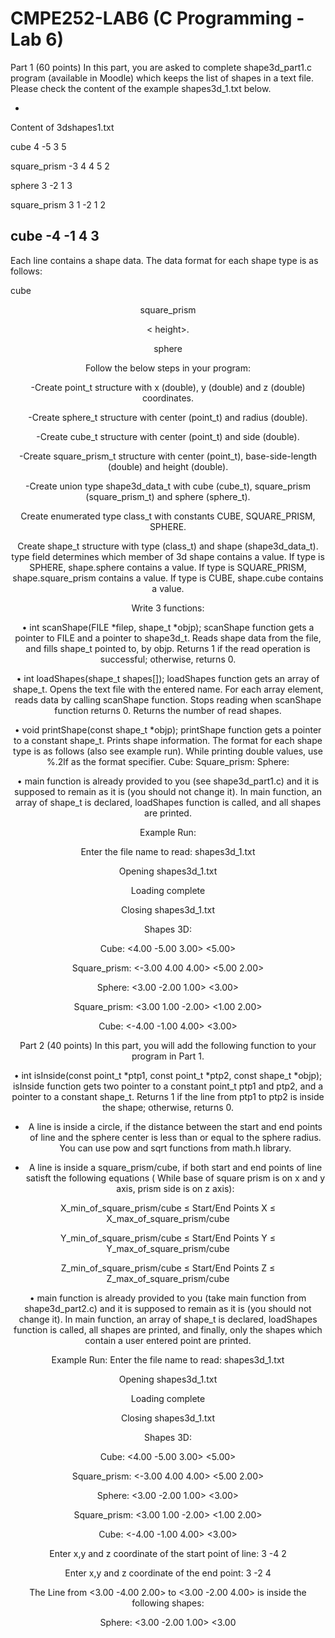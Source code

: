 # CMPE252-LAB6 (C Programming - Lab 6)

Part 1 (60 points)
In this part, you are asked to complete shape3d_part1.c program (available in Moodle) which keeps the 
list of shapes in a text file. Please check the content of the example shapes3d_1.txt below.

-
Content of 3dshapes1.txt

cube 4 -5 3 5

square_prism -3 4 4 5 2

sphere 3 -2 1 3

square_prism 3 1 -2 1 2

cube -4 -1 4 3
-

Each line contains a shape data. The data format for each shape type is as follows:

cube <center x coordinate> <center y coordinate> <center z coordinate> <side-length>
  
square_prism <center x coordinate> <center y coordinate> <center z coordinate> <base-side-length> < height>. 
  
sphere <center-x-coordinate> <center-y-coordinate> <center z coordinate> <radius>
  
Follow the below steps in your program:
  
-Create point_t structure with x (double), y (double) and z (double) coordinates.
  
-Create sphere_t structure with center (point_t) and radius (double).
  
-Create cube_t structure with center (point_t) and side (double).
  
-Create square_prism_t structure with center (point_t), base-side-length (double) and height (double).

-Create union type shape3d_data_t with cube (cube_t), square_prism (square_prism_t) and sphere
(sphere_t).
  
Create enumerated type class_t with constants CUBE, SQUARE_PRISM, SPHERE.
  
Create shape_t structure with type (class_t) and shape (shape3d_data_t). type field determines which member of 3d shape contains a value. If type is SPHERE, shape.sphere contains a value. If type is SQUARE_PRISM, shape.square_prism contains a value. If type is CUBE, shape.cube contains a value.
  
Write 3 functions: 
  
• int scanShape(FILE *filep, shape_t *objp);
scanShape function gets a pointer to FILE and a pointer to shape3d_t. Reads shape data from the file, and fills shape_t pointed to, by objp. Returns 1 if the read operation is successful; otherwise, returns 0.
  
• int loadShapes(shape_t shapes[]);
loadShapes function gets an array of shape_t. Opens the text file with the entered name. For each array element, reads data by calling scanShape function. Stops reading when scanShape function returns 0. Returns the number of read shapes.
  
• void printShape(const shape_t *objp);
printShape function gets a pointer to a constant shape_t. Prints shape information. The format for each shape type is as follows (also see example run). While printing double values, use %.2lf as the format specifier.
Cube: <center-x-coordinate center-y-coordinate center-z-coordinate> <side-length>
Square_prism: <center-x-coordinate center-y-coordinate center-z-coordinate> <base-side-length height>
Sphere: <center-x-coordinate center-y-coordinate center-z-coordinate> <radius>
  
• main function is already provided to you (see shape3d_part1.c) and it is supposed to remain as it is (you should not change it). In main function, an array of shape_t is declared, loadShapes function is called, and all shapes are printed.
  
Example Run:
  
Enter the file name to read: shapes3d_1.txt
  
Opening shapes3d_1.txt
  
Loading complete
  
Closing shapes3d_1.txt
  
Shapes 3D:
  
Cube: <4.00 -5.00 3.00> <5.00>
  
Square_prism: <-3.00 4.00 4.00> <5.00 2.00>
  
Sphere: <3.00 -2.00 1.00> <3.00>
  
Square_prism: <3.00 1.00 -2.00> <1.00 2.00>
  
Cube: <-4.00 -1.00 4.00> <3.00>
  
  
Part 2 (40 points)
In this part, you will add the following function to your program in Part 1.
  
• int isInside(const point_t *ptp1, const point_t *ptp2, const shape_t *objp); isInside function gets two pointer to a constant point_t ptp1 and ptp2, and a pointer to a constant shape_t. Returns 1 if the line from ptp1 to ptp2 is inside the shape; otherwise, returns 0.
  
- A line is inside a circle, if the distance between the start and end points of line and the sphere center is less than or equal to the sphere radius. You can use pow and sqrt functions from math.h library.
  
- A line is inside a square_prism/cube, if both start and end points of line satisft the following equations ( While base of square prism is on x and y axis, prism side is on z axis):
  
X_min_of_square_prism/cube ≤ Start/End Points X ≤ X_max_of_square_prism/cube

Y_min_of_square_prism/cube ≤ Start/End Points Y ≤ Y_max_of_square_prism/cube
  
Z_min_of_square_prism/cube ≤ Start/End Points Z ≤ Z_max_of_square_prism/cube
  
• main function is already provided to you (take main function from shape3d_part2.c) and it is supposed to remain as it is (you should not change it). In main function, an array of shape_t is declared, loadShapes function is called, all shapes are printed, and finally, only the shapes which contain a user entered point are printed.
  
Example Run:
Enter the file name to read: shapes3d_1.txt

Opening shapes3d_1.txt
 
Loading complete
  
Closing shapes3d_1.txt

Shapes 3D:
  
Cube: <4.00 -5.00 3.00> <5.00>
  
Square_prism: <-3.00 4.00 4.00> <5.00 2.00>
  
Sphere: <3.00 -2.00 1.00> <3.00>
  
Square_prism: <3.00 1.00 -2.00> <1.00 2.00>
  
Cube: <-4.00 -1.00 4.00> <3.00>
  
Enter x,y and z coordinate of the start point of line: 3 -4 2
  
Enter x,y and z coordinate of the end point: 3 -2 4
  
The Line from <3.00 -4.00 2.00> to <3.00 -2.00 4.00> is inside the following shapes:
  
Sphere: <3.00 -2.00 1.00> <3.00
